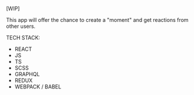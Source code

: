 [WIP]

This app will offer the chance to create a "moment" and get reactions from other users.

TECH STACK:

- REACT
- JS
- TS
- SCSS
- GRAPHQL
- REDUX
- WEBPACK / BABEL
